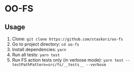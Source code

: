 # OO-FS

## Usage

1. Clone: `git clone https://github.com/staskorz/oo-fs`
1. Go to project directory: `cd oo-fs`
1. Install dependencies: `yarn`
1. Run all tests: `yarn test`
1. Run FS action tests only (in verbose mode): `yarn test --testPathPattern=src/fs/__tests__ --verbose`
